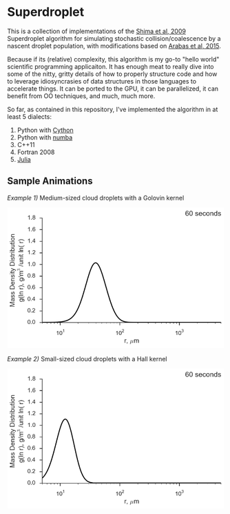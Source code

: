 # Superdroplet

This is a collection of implementations of the 
[Shima et al, 2009](http://dx.doi.org/10.1002/qj.441) Superdroplet algorithm
for simulating stochastic collision/coalescence by a nascent droplet population,
 with modifications based on [Arabas et al, 2015](http://10.5194/gmd-8-1677-2015).

Because if its (relative) complexity, this algorithm is my go-to "hello world"
scientific programming applicaiton. It has enough meat to really dive into 
some of the nitty, gritty details of how to properly structure code and how
to leverage idiosyncrasies of data structures in those languages to accelerate
things. It can be ported to the GPU, it can be parallelized, it can benefit
from OO techniques, and much, much more.

So far, as contained in this repository, I've implemented the algorithm in 
at least 5 dialects:

1. Python with [Cython](http://cython.org)
2. Python with [numba](http://numba.pydata.org)
3. C++11
4. Fortran 2008
5. [Julia](http://julialang.org)

## Sample Animations

*Example 1)* Medium-sized cloud droplets with a Golovin kernel

![sample simulation 1](anim/anim_hall1/anim_hall1.gif)

*Example 2)* Small-sized cloud droplets with a Hall kernel

![sample simulation 2](anim/anim_hall2/anim_hall2.gif)
